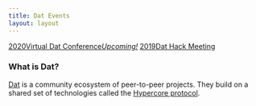 ```yaml
---
title: Dat Events
layout: layout
---
```


<div id="index-hero">
<a href="/2020"><span>2020</span>Virtual Dat Conference<em>Upcoming!</em></a>
<a href="/2019"><span>2019</span>Dat Hack Meeting</a>
</div>

### What is Dat?
[Dat](https://dat.foundation) is a community ecosystem of peer-to-peer projects. They build on a shared set of technologies called the [Hypercore protocol](https://hypercore-protocol.org).
